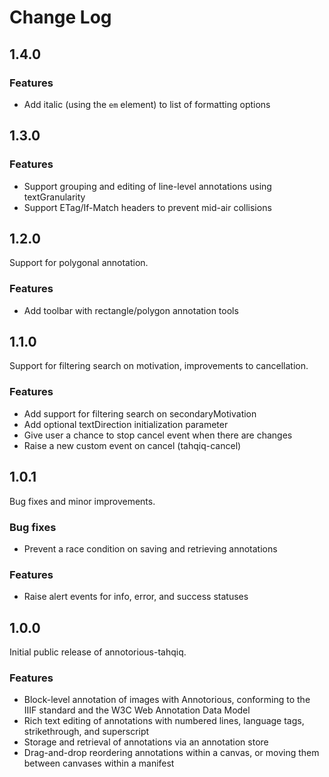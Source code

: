 # Change Log

## 1.4.0

### Features

- Add italic (using the `em` element) to list of formatting options

## 1.3.0

### Features

- Support grouping and editing of line-level annotations using textGranularity
- Support ETag/If-Match headers to prevent mid-air collisions

## 1.2.0

Support for polygonal annotation.

### Features

- Add toolbar with rectangle/polygon annotation tools

## 1.1.0

Support for filtering search on motivation, improvements to cancellation.

### Features

- Add support for filtering search on secondaryMotivation
- Add optional textDirection initialization parameter
- Give user a chance to stop cancel event when there are changes
- Raise a new custom event on cancel (tahqiq-cancel)

## 1.0.1

Bug fixes and minor improvements.

### Bug fixes

- Prevent a race condition on saving and retrieving annotations

### Features

- Raise alert events for info, error, and success statuses

## 1.0.0

Initial public release of annotorious-tahqiq.

### Features

- Block-level annotation of images with Annotorious, conforming to the IIIF standard and the W3C Web Annotation Data Model
- Rich text editing of annotations with numbered lines, language tags, strikethrough, and superscript
- Storage and retrieval of annotations via an annotation store
- Drag-and-drop reordering annotations within a canvas, or moving them between canvases within a manifest
